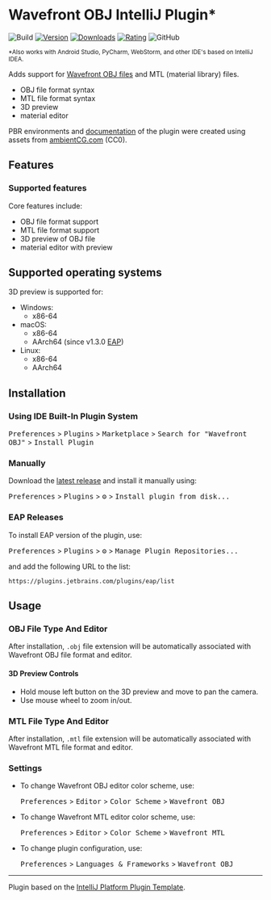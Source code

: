 # Wavefront OBJ IntelliJ Plugin*

![Build][build_badge]
[![Version][jb_version_badge]][jb_plugin_page]
[![Downloads][jb_download_badge]][jb_plugin_page]
[![Rating][jb_rating_badge]][jb_plugin_page]
![GitHub][licence_badge]

<sup>\*Also works with Android Studio, PyCharm, WebStorm,
and other IDE's based on IntelliJ IDEA.</sup>

<!-- Plugin description -->
Adds support for [Wavefront OBJ files](https://en.wikipedia.org/wiki/Wavefront_.obj_file)
and MTL (material library) files.

- OBJ file format syntax
- MTL file format syntax
- 3D preview
- material editor

PBR environments and [documentation](https://plugins.jetbrains.com/plugin/14843-wavefront-obj/documentation)
of the plugin were created using assets from [ambientCG.com](https://ambientcg.com/) (CC0).
<!-- Plugin description end -->

## Features

### Supported features

Core features include:
- OBJ file format support
- MTL file format support
- 3D preview of OBJ file
- material editor with preview

## Supported operating systems

3D preview is supported for:
- Windows:
  - x86-64
- macOS:
  - x86-64
  - AArch64 (since v1.3.0 [EAP])
- Linux:
  - x86-64
  - AArch64

## Installation

### Using IDE Built-In Plugin System

<kbd>Preferences</kbd> > <kbd>Plugins</kbd> > <kbd>Marketplace</kbd> >
<kbd>Search for "Wavefront OBJ"</kbd> > <kbd>Install Plugin</kbd>

### Manually

Download the [latest release][latest_release] and install it manually using:

<kbd>Preferences</kbd> > <kbd>Plugins</kbd> > <kbd>⚙️</kbd> >
<kbd>Install plugin from disk...</kbd>

### EAP Releases

To install EAP version of the plugin, use:

<kbd>Preferences</kbd> > <kbd>Plugins</kbd> > <kbd>⚙️</kbd> >
<kbd>Manage Plugin Repositories...</kbd>

and add the following URL to the list:

```
https://plugins.jetbrains.com/plugins/eap/list
```

## Usage

### OBJ File Type And Editor

After installation, `.obj` file extension will be automatically associated with Wavefront OBJ
file format and editor.

#### 3D Preview Controls

- Hold mouse left button on the 3D preview and move to pan the camera.
- Use mouse wheel to zoom in/out.

### MTL File Type And Editor

After installation, `.mtl` file extension will be automatically associated with Wavefront MTL
file format and editor.

### Settings

- To change Wavefront OBJ editor color scheme, use:

  <kbd>Preferences</kbd> > <kbd>Editor</kbd> > <kbd>Color Scheme</kbd> > <kbd>Wavefront OBJ</kbd>

- To change Wavefront MTL editor color scheme, use:

  <kbd>Preferences</kbd> > <kbd>Editor</kbd> > <kbd>Color Scheme</kbd> > <kbd>Wavefront MTL</kbd>

- To change plugin configuration, use:

  <kbd>Preferences</kbd> > <kbd>Languages & Frameworks</kbd> > <kbd>Wavefront OBJ</kbd>

---

Plugin based on the [IntelliJ Platform Plugin Template][template].

[build_badge]: https://github.com/sczerwinski/wavefront-obj-intellij-plugin/workflows/Build/badge.svg
[jb_version_badge]: https://img.shields.io/jetbrains/plugin/v/14843-wavefront-obj
[jb_download_badge]: https://img.shields.io/jetbrains/plugin/d/14843-wavefront-obj
[jb_rating_badge]: https://img.shields.io/jetbrains/plugin/r/rating/14843-wavefront-obj
[licence_badge]: https://img.shields.io/github/license/sczerwinski/wavefront-obj-intellij-plugin
[jb_plugin_page]: https://plugins.jetbrains.com/plugin/14843-wavefront-obj
[latest_release]: https://github.com/sczerwinski/wavefront-obj-intellij-plugin/releases/latest
[template]: https://github.com/JetBrains/intellij-platform-plugin-template
[EAP]: #eap-releases
